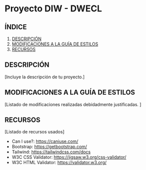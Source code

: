 # Proyecto DIW - DWECL

## ÍNDICE   
1. [DESCRIPCIÓN](#id1)
2. [MODIFICACIONES A LA GUÍA DE ESTILOS](#id2)
3. [RECURSOS](#id3)

## DESCRIPCIÓN<a name="id1"></a>
[Incluye la descripción de tu proyecto.]


## MODIFICACIONES A LA GUÍA DE ESTILOS<a name="id2"></a>
[Listado de modificaciones realizadas debidadmente justificadas. ]


## RECURSOS<a name="id3"></a>
[Listado de recursos usados]

- Can I use?: https://caniuse.com/
- Bootstrap: https://getbootstrap.com/
- Tailwind: https://tailwindcss.com/docs
- W3C CSS Validator: https://jigsaw.w3.org/css-validator/
- W3C HTML Validator: https://validator.w3.org/
